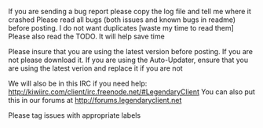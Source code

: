If you are sending a bug report please copy the log file and tell me where it crashed
Please read all bugs (both issues and known bugs in readme) before posting. I do not want duplicates [waste my time to read them]
Please also read the TODO. It will help save time

Please insure that you are using the latest version before posting. If you are not please download it.
If you are using the Auto-Updater, ensure that you are using the latest verion and replace it if you are not

We will also be in this IRC if you need help: http://kiwiirc.com/client/irc.freenode.net/#LegendaryClient
You can also put this in our forums at http://forums.legendaryclient.net

Please tag issues with appropriate labels
